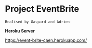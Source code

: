 # Project EventBrite

```Realised by Gaspard and Adrien```

**Heroku Server**

https://event-brite-caen.herokuapp.com/

